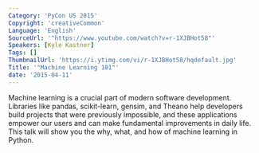 ```yaml
---
Category: 'PyCon US 2015'
Copyright: 'creativeCommon'
Language: 'English'
SourceUrl: '"https://www.youtube.com/watch?v=r-1XJBHot58"'
Speakers: [Kyle Kastner]
Tags: []
ThumbnailUrl: 'https://i.ytimg.com/vi/r-1XJBHot58/hqdefault.jpg'
Title: '"Machine Learning 101"'
date: '2015-04-11'
---
```

Machine learning is a crucial part of modern software development. Libraries like pandas, scikit-learn, gensim, and Theano help developers build projects that were previously impossible, and these applications empower our users and can make fundamental improvements in daily life. This talk will show you the why, what, and how of machine learning in Python.

